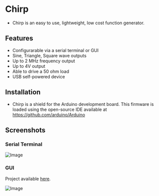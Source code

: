 # Chirp
* Chirp is an easy to use, lightweight, low cost function generator.

## Features
* Configurarable via a serial terminal or GUI
* Sine, Triangle, Square wave outputs
* Up to 2 MHz frequency output
* Up to 4V output
* Able to drive a 50 ohm load
* USB self-powered device

## Installation
* Chirp is a shield for the Arduino development board.  This firmware is loaded using the open-source IDE available at https://github.com/arduino/Arduino

## Screenshots
### Serial Terminal

![Image](https://cdn.hackaday.io/images/4316181470572404129.png)

### GUI
Project available [here](https://github.com/lemtronix/ChirpUI).

![Image](https://cdn.hackaday.io/images/5565001470571751440.png)

